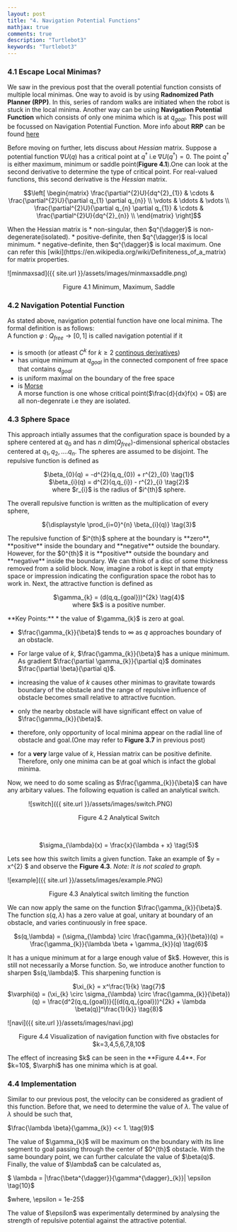 ```yaml
---
layout: post
title: "4. Navigation Potential Functions"
mathjax: true
comments: true
description: "Turtlebot3"
keywords: "Turtlebot3"
---  
```


### 4.1 Escape Local Minimas?  
We saw in the previous post that the overall potential function consists of multiple local minimas. One way to avoid is by using **Radnomized Path Planner (RPP)**. In this, series of random walks are initiated when the robot is stuck in the local minima. Another way can be using **Navigation Potential Function** which consists of only one minima which is at $q_{goal}$. This post will be focussed on Navigation Potential Function. More info about **RRP** can be found [here](https://www.cs.rice.edu/CS/Robotics/papers/barraquand1997rand-sample-scheme-journal.pdf)
  
    
Before moving on further, lets discuss about _Hessian_ matrix. Suppose a potential function $\nabla U(q)$ has a critical point at $q^{\dagger}$ i.e $\nabla U(q^{\dagger}) = 0$. The point $q^{\dagger}$ is either maximum, minimum or saddle point(**Figure 4.1**).One can look at the second derivative to determine the type of critical point. For real-valued functions, this second derivative is the _Hessian_ matrix.   

<p align="center">
$$\left[
    \begin{matrix}
    \frac{\partial^{2}U}{dq^{2}_{1}} & \cdots  & \frac{\partial^{2}U}{\partial q_{1} \partial q_{n}} \\
    \vdots & \ddots & \vdots \\
    \frac{\partial^{2}U}{\partial q_{n} \partial q_{1}} & \cdots & \frac{\partial^{2}U}{dq^{2}_{n}} \\
    \end{matrix}
\right]$$
</p> 
When the Hessian matrix is   
 * non-singular, then $q^{\dagger}$ is non-degenerate(isolated).  
 * positive-definite, then $q^{\dagger}$ is local minimum.           
 * negative-definite, then $q^{\dagger}$ is local maximum.    
 One can refer this [wiki](https://en.wikipedia.org/wiki/Definiteness_of_a_matrix) for matrix properties. 
  
![minmaxsad]({{ site.url }}/assets/images/minmaxsaddle.png)   
<p align="center">
Figure 4.1 Minimum, Maximum, Saddle
</p> 

### 4.2 Navigation Potential Function  
As stated above, navigation potential function have one local minima. The formal definition is as follows:  
A function $\varphi$ : $Q_{free} \to [0,1]$ is called navigation potential if it  
* is smooth (or atleast $C^{k}$ for $k \geqslant 2$ [continous derivatives](https://en.wikipedia.org/wiki/Smoothness))
* has unique minimum at $q_{goal}$ in the connected component of free space that contains $q_{goal}$
* is uniform maximal on the boundary of the free space
* is [Morse](http://web.cse.ohio-state.edu/~wang.1016/courses/788/Lecs/lec10-brian.pdf)  
A morse function is one whose critical point($\frac{d}{dx}f(x) = 0$) are all non-degenrate i.e they are isolated.

### 4.3 Sphere Space
This approach intially assumes that the configuration space is bounded by a sphere centered at $q_{0}$ and has _n_ $dim(Q_{free})$-dimensional spherical obstacles centered at $q_{1},q_{2},....q_{n}$. The spheres are assumed to be disjoint. The repulsive function is defined as  
<p align="center">
$\beta_{0}(q) = -d^{2}(q,q_{0}) + r^{2}_{0} \tag{1}$
<br>
$\beta_{i}(q) = d^{2}(q,q_{i}) - r^{2}_{i} \tag{2}$
<br>
where $r_{i}$ is the radius of $i^{th}$ sphere.
</p>  
The overall repulsive function is written as the multiplication of every sphere, 
<p align="center">  
${\displaystyle \prod_{i=0}^{n} \beta_{i}(q)} \tag{3}$
</p>  
The repulsive function of $i^{th}$ sphere at the boundary is **zero**, **positive** inside the boundary and **negative** outside the boundary. However, for the $0^{th}$ it is **positive** outside the boundary and **negative** inside the boundary. We can think of a disc of some thickness removed from a solid block. Now, imagine a robot is kept in that empty space or impression indicating the configuration space the robot has to work in. Next, the attractive function is defined as
<p align="center">  
$\gamma_{k} = (d(q,q_{goal}))^{2k} \tag{4}$
  <br>
where $k$ is a positive number.
</p>  
<div class="divider"></div>
**Key Points:**
* the value of $\gamma_{k}$ is zero at goal.
  
* $\frac{\gamma_{k}}{\beta}$ tends to $\infty$ as $q$ approaches boundary of an obstacle.
  
* For large value of $k$, $\frac{\gamma_{k}}{\beta}$ has a unique minimum. As gradient $\frac{\partial \gamma_{k}}{\partial q}$ dominates  $\frac{\partial \beta}{\partial q}$.
  
* increasing the value of $k$ causes other minimas to gravitate towards boundary of the obstacle and the range of repulsive influence of obstacle becomes small relative to attractive fucntion.
  
* only the nearby obstacle will have significant effect on value of $\frac{\gamma_{k}}{\beta}$.
  
* therefore, only opportunity of local minima appear on the radial line of obstacle and goal.(One may refer to **Figure 3.7** in previous post)
  
* for a **very** large value of $k$, Hessian matrix can be positive definite. Therefore, only one minima can be at goal which is infact the global minima. 
<div class="divider"></div>
Now, we need to do some scaling as $\frac{\gamma_{k}}{\beta}$ can have any arbitary values. The following equation is called an analytical switch. 

&nbsp;&nbsp;&nbsp;&nbsp;&nbsp;&nbsp;&nbsp;&nbsp;&nbsp;&nbsp;&nbsp; ![switch]({{ site.url }}/assets/images/switch.PNG) 
<p align="center">
Figure 4.2 Analytical Switch  
</p>
<br>
<p align="center">
$\sigma_{\lambda}(x) = \frac{x}{\lambda + x} \tag{5}$ 
</p>

Lets see how this switch limits a given function. Take an example of $y = x^{2} $ and observe the **Figure 4.3**. _Note: It is not scaled to graph._  

![example]({{ site.url }}/assets/images/example.PNG)  
<p align="center">
Figure 4.3 Analytical switch limiting the function  
</p>  

We can now apply the same on the function $\frac{\gamma_{k}}{\beta}$. The function $s(q,\lambda)$ has a zero value at goal, unitary at boundary of an obstacle, and varies continuously in free space. 
<p align="center">
$s(q,\lambda) = (\sigma_{\lambda} \circ \frac{\gamma_{k}}{\beta})(q) = \frac{\gamma_{k}}{\lambda \beta + \gamma_{k}}(q) \tag{6}$
</p>
It has a unique minimum at for a large enough value of $k$. However, this is still not necessarily a Morse function. So, we introduce another function to sharpen $s(q,\lambda)$. This sharpening function is 
<p align="center">
$\xi_{k} = x^\frac{1}{k} \tag{7}$
<br>  
$\varphi(q) = (\xi_{k} \circ \sigma_{\lambda} \circ \frac{\gamma_{k}}{\beta})(q) = \frac{d^2(q,q_{goal})}{[(d(q,q_{goal}))^{2k} + \lambda \beta(q)]^\frac{1}{k}} \tag{8}$  
</p>

![navi]({{ site.url }}/assets/images/navi.jpg)  
<p align="center">
Figure 4.4 Visualization of navigation function with five obstacles for $k=3,4,5,6,7,8,10$  
</p>
The effect of increasing $k$ can be seen in the **Figure 4.4**. For $k=10$, $\varphi$ has one minima which is at goal.

### 4.4 Implementation  
Similar to our previous post, the velocity can be considered as gradient of this function. Before that, we need to determine the value of $\lambda$. The value of $\lambda$ should be such that,
<p center="align">
$\frac{\lambda \beta}{\gamma_{k}} << 1. \tag{9}$ 
</p>
The value of $\gamma_{k}$ will be maximum on the boundary with its line segment to goal passing through the center of $0^{th}$ obstacle. With the same boundary point, we can further calculate the value of $\beta(q)$. Finally, the value of $\lambda$ can be calculated as,
<p center="align">
$ \lambda = |\frac{\beta^{\dagger}}{\gamma^{\dagger}_{k}}| \epsilon \tag{10}$   
</p>
<p center="align">
$where, \epsilon = 1e-25$
</p> 
The value of $\epsilon$ was experimentally determined by analysing the strength of repulsive potential against the attractive potential. 
